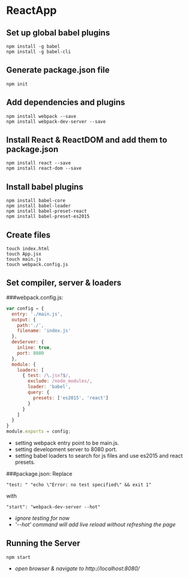 # ReactApp

## Set up global babel plugins
```
npm install -g babel
npm install -g babel-cli
```


## Generate package.json file
```
npm init
```

## Add dependencies and plugins
```
npm install webpack --save
npm install webpack-dev-server --save
```

## Install React & ReactDOM and add them to package.json
```
npm install react --save
npm install react-dom --save
```

## Install babel plugins
```
npm install babel-core
npm install babel-loader
npm install babel-preset-react
npm install babel-preset-es2015
```

## Create files
```
touch index.html
touch App.jsx
touch main.js
touch webpack.config.js
```

## Set compiler, server & loaders

###webpack.config.js:
```javascript
var config = {
  entry: './main.js',
  output: {
    path:'./',
    filename: 'index.js'
  },
  devServer: {
    inline: true,
    port: 8080
  },
  module: {
    loaders: [
      { test: /\.jsx?$/,
        exclude: /node_modules/,
        loader: 'babel',
        query: {
          presets: ['es2015', 'react']
        }
      }
    ]
  }
}
module.exports = config;
```

- setting webpack entry point to be main.js.
- setting development server to 8080 port.
- setting babel loaders to search for js files and use es2015 and react presets.

###package.json:
  Replace
  ```
  "test: " "echo \"Error: no test specified\" && exit 1"
  ```
  with
  ```
  "start": "webpack-dev-server --hot"
  ```

- *ignore testing for now*
- *'--­­hot' command will add live reload without refreshing the page*

## Running the Server
```
npm start
```
- *open browser & navigate to http://localhost:8080/*
